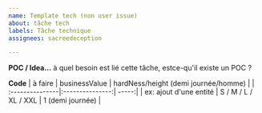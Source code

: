 ```yaml
---
name: Template tech (non user issue)
about: tâche tech
labels: Tâche technique
assignees: sacreedeception

---
```


**POC / Idea...**
à quel besoin est lié cette tâche, estce-qu'il existe un POC ?

**Code**
| à faire  | businessValue | hardNess/height (demi journée/homme) |
| :---------------|:---------------:| -----:|
| ex: ajout d'une entité | S / M / L / XL / XXL | 1 (demi journée) |


